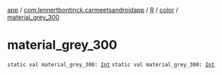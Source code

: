 [app](../../../index.md) / [com.lennertbontinck.carmeetsandroidapp](../../index.md) / [R](../index.md) / [color](index.md) / [material_grey_300](./material_grey_300.md)

# material_grey_300

`static val material_grey_300: `[`Int`](https://kotlinlang.org/api/latest/jvm/stdlib/kotlin/-int/index.html)
`static val material_grey_300: `[`Int`](https://kotlinlang.org/api/latest/jvm/stdlib/kotlin/-int/index.html)